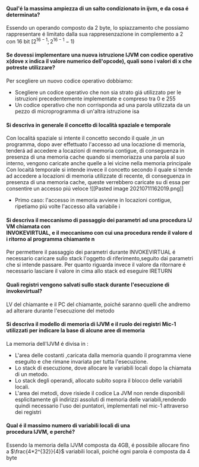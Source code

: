 #### Qual'é la massima ampiezza di un salto condizionato in ijvm, e da  cosa é determinata?
Essendo un operando composto da 2 byte, lo spiazzamento che possiamo rappresentare é limitato dalla sua rappresenzazione in complemento a 2 con 16 bit $[2^{16-1};2^{16-1}-1)$

#### Se dovessi implementare una nuova istruzione IJVM con codice operativo x(dove x indica il valore numerico dell'opcode), quali sono i valori di x che potreste utilizzare?

Per scegliere un nuovo codice operativo dobbiamo:

- Scegliere un codice operativo che non sia strato giá utilizzato per le istruzioni precedentemente implementate e compreso tra 0 e 255
- Un codice operativo che non corrisponda ad una parola utilizzata da un pezzo di microprogramma di un'altra istruzione isa

####  Si descriva in generale il concetto di località spaziale e temporale

Con localitá spaziale si intente il concetto secondo il quale ,in un programma, dopo aver effettuato l'accesso ad una locazione di memoria, tenderá ad accedere a locazioni di memoria contigue, di conseguenza in presenza di una memoria cache quando si memoriazza una parola al suo interno, vengono caricate anche quelle a lei vicine nella memoria principale
Con locaitá temporale si intende invece il concetto secondo il quale si tende ad accedere a locazioni di memoria utilizzate di recente, di conseguenza in presenza di una memoria cache, queste verrebbero caricate su di essa per consentire un accesso piú veloce
![[Pasted image 20210711162019.png]]
- Primo caso: l'accesso in memoria avviene in locazioni contigue, ripetiamo piú volte l'accesso alla variabile i

#### Si descriva il meccanismo di passaggio dei parametri ad una procedura IJVM chiamata con  INVOKEVIRTUAL, e il meccanismo con cui una procedura rende il valore di ritorno al programma  chiamante n
Per permettere il passaggio dei parametri durante INVOKEVIRTUAL é necessario caricare sullo stack l'oggetto di riferimento,seguito dai parametri che si intende passare. Per quanto riguarda invece il valore da ritornare é necessario lasciare il valore in cima allo stack ed eseguire IRETURN
#### Quali registri vengono salvati sullo stack durante l'esecuzione di invokevirtual?
LV del chiamante e il PC del chiamante, poiché saranno quelli che andremo ad alterare durante l'esecuzione del metodo
#### Si descriva il modello di memoria di IJVM e il ruolo dei registri Mic-1 utilizzati per indicare la base di alcune aree di memoria 
La memoria dell'IJVM é divisa in :
- L'area delle costanti ,caricata dalla memoria quando il programma viene eseguito e che rimane invariata per tutta l'esecuzione. 
- Lo stack di esecuzione, dove allocare le variabili locali dopo la chiamata di un metodo. 
- Lo stack degli operandi, allocato subito sopra il blocco delle variabili locali.
- L'area dei metodi, dove risiede il codice
La JVM non rende disponibili esplicitamente gli indirizzi assoluti di memoria delle variabili,rendendo quindi necessario l'uso dei puntatori, implementati nel mic-1 attraverso dei registri

#### Qual é il massimo numero di variabili locali di una procedura IJVM, e perché?
Essendo la memoria della IJVM composta da 4GB, é possibile allocare fino a $\frac{4*2^{32}}{4}$ variabili locali, poiché ogni parola é composta da 4 byte